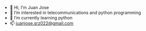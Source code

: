 - 👋 Hi, I’m Juan Jose
- 👀 I’m interested in telecommunications and python programming
- 🌱 I’m currently learning python
- 📫 juanjose.srz022@gmail.com

<!---
ewxlab/ewxlab is a ✨ special ✨ repository because its `README.md` (this file) appears on your GitHub profile.
You can click the Preview link to take a look at your changes.
--->
